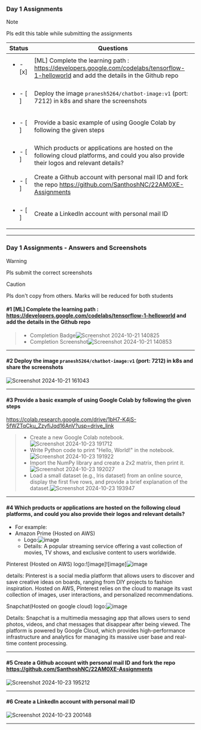 ### Day 1 Assignments

> [!NOTE]
> Pls edit this table while submitting the assignments

| Status         | Questions     | 
|----------------|---------------|
| <ul><li>- [x] </li></ul> | [ML] Complete the learning path : https://developers.google.com/codelabs/tensorflow-1-helloworld and add the details in the Github repo |
| <ul><li>- [ ] </li></ul> | Deploy the image `pranesh5264/chatbot-image:v1` (port: 7212) in k8s and share the screenshots |
| <ul><li>- [ ] </li></ul> | Provide a basic example of using Google Colab by following the given steps  |
| <ul><li>- [ ] </li></ul> | Which products or applications are hosted on the following cloud platforms, and could you also provide their logos and relevant details?  |
| <ul><li>- [ ] </li></ul> | Create a Github account with personal mail ID and fork the repo https://github.com/SanthoshNC/22AM0XE-Assignments  |
| <ul><li>- [ ] </li></ul> | Create a LinkedIn account with personal mail ID  |


***

### Day 1 Assignments - Answers and Screenshots

> [!WARNING]
> Pls submit the correct screenshots

> [!CAUTION]
> Pls don't copy from others. Marks will be reduced for both students

#### #1 [ML] Complete the learning path : https://developers.google.com/codelabs/tensorflow-1-helloworld and add the details in the Github repo
> - Completion Badge![Screenshot 2024-10-21 140825](https://github.com/user-attachments/assets/2f935edf-cb82-4ebb-93d2-c867514ec6f3)
> - Completion Screenshot![Screenshot 2024-10-21 140853](https://github.com/user-attachments/assets/7f8b31df-745a-4c28-aac6-2909e436805e)

***

#### #2 Deploy the image `pranesh5264/chatbot-image:v1` (port: 7212) in k8s and share the screenshots
![Screenshot 2024-10-21 161043](https://github.com/user-attachments/assets/e335a956-243a-4fc8-8e5c-9ddb2e6f27d8)
***

#### #3 Provide a basic example of using Google Colab by following the given steps
https://colab.research.google.com/drive/1bH7-K4jS-5fWZTqCku_ZzyfiJqd16AnV?usp=drive_link
> - Create a new Google Colab notebook.![Screenshot 2024-10-23 191712](https://github.com/user-attachments/assets/4d8d4736-b301-4228-be66-a63cd0ca7ace)
> - Write Python code to print "Hello, World!" in the notebook.![Screenshot 2024-10-23 191922](https://github.com/user-attachments/assets/31d16360-317a-4ec7-b2b9-ce05917e6a67)
> - Import the NumPy library and create a 2x2 matrix, then print it.![Screenshot 2024-10-23 192027](https://github.com/user-attachments/assets/c43f3fca-1341-4699-a1b9-5fcee2b39ccb)
> - Load a small dataset (e.g., Iris dataset) from an online source, display the first five rows, and provide a brief explanation of the dataset.![Screenshot 2024-10-23 193947](https://github.com/user-attachments/assets/c76caed3-a349-465c-bd0c-4dcace99afd1)
***

#### #4 Which products or applications are hosted on the following cloud platforms, and could you also provide their logos and relevant details? 
- For example:
- Amazon Prime (Hosted on AWS)
  - Logo:![image](https://github.com/user-attachments/assets/9348f573-8286-4255-bd0f-b044de0e943a)
  - Details: A popular streaming service offering a vast collection of movies, TV shows, and exclusive content to users worldwide.

 Pinterest (Hosted on AWS)
 logo:![image]![image]![image](https://github.com/user-attachments/assets/b2ee7f25-c099-4e13-9831-7c47b7132ef5)
 
 details: Pinterest is a social media platform that allows users to discover and save creative ideas on boards, ranging
 from DIY projects to fashion inspiration. Hosted on   AWS, Pinterest relies on the cloud to manage its vast collection of 
 images, user interactions, and personalized recommendations.

 Snapchat(Hosted on google cloud)
 logo:![image](https://github.com/user-attachments/assets/eafd26c4-4dad-459f-82c2-f46c54a683ea)
 
 Details: Snapchat is a multimedia messaging app that allows users to send photos, videos, and chat messages that disappear 
 after being viewed. The platform is powered by    Google Cloud, which provides high-performance infrastructure and 
 analytics for managing its massive user base and real-time content processing.
***

#### #5 Create a Github account with personal mail ID and fork the repo https://github.com/SanthoshNC/22AM0XE-Assignments
![Screenshot 2024-10-23 195212](https://github.com/user-attachments/assets/b77e1711-3a70-48a8-82b8-3d70acb89f37)
***

#### #6 Create a LinkedIn account with personal mail ID
![Screenshot 2024-10-23 200148](https://github.com/user-attachments/assets/7b464652-9c5c-4aa5-ac35-245748b0c616)

***
